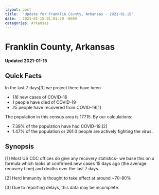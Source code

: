 ```yaml
---
layout: post
title:  "Update for Franklin County, Arkansas - 2021-01-15"
date:   2021-01-15 01:01:29 -0600
categories: Arkansas
---
```


# Franklin County, Arkansas
#### Updated 2021-01-15

## Quick Facts

In the last 7 days[3] we project there have been
- *116* new cases of COVID-19
- *1* people have died of COVID-19
- *25* people have recovered from COVID-19[1]

The population in this census area is 17715. By our calculations:
- 7.39% of the population have had COVID-19.[2]
- 1.47% of the population or 261.0 people are actively fighting the virus.

## Synopsis




[1] Most US CDC offices do give any recovery statistics- we base this on a formula which looks at confirmed new cases
15 days ago (the average recovery time) and deaths over the last 7 days.

[2] Herd Immunity is thought to take effect at around ~70-80%

[3] Due to reporting delays, this data may be incomplete.
 
    